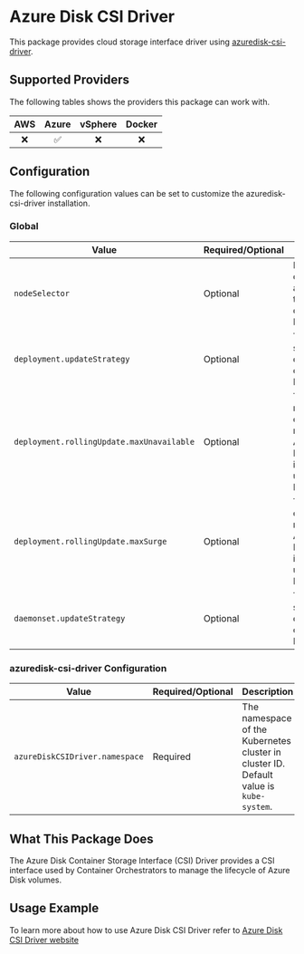 # Azure Disk CSI Driver

This package provides cloud storage interface driver using [azuredisk-csi-driver](https://github.com/kubernetes-sigs/azuredisk-csi-driver).

## Supported Providers

The following tables shows the providers this package can work with.

| AWS  |  Azure  | vSphere  | Docker |
|:---:|:---:|:---:|:---:|
|  ❌ |  ✅  | ❌  |  ❌  |

## Configuration

The following configuration values can be set to customize the azuredisk-csi-driver installation.

### Global

| Value | Required/Optional | Description |
|-------|-------------------|-------------|
| `nodeSelector` | Optional | NodeSelector configuration applied to all the deployments. Defaults to null. |
| `deployment.updateStrategy` | Optional | The update strategy of deployments to overwrite. Defaults to null. |
| `deployment.rollingUpdate.maxUnavailable` | Optional | The maxUnavailable of rollingUpdate. Applied only if RollingUpdate is used as updateStrategy. Defaults to null. |
| `deployment.rollingUpdate.maxSurge` | Optional | The maxSurge of rollingUpdate. Applied only if RollingUpdate is used as updateStrategy. Defaults to null. |
| `daemonset.updateStrategy` | Optional | The update strategy of daemonsets to overwrite. Defaults to null. |

### azuredisk-csi-driver Configuration

| Value | Required/Optional | Description |
|-------|-------------------|-------------|
| `azureDiskCSIDriver.namespace` | Required | The namespace of the Kubernetes cluster in cluster ID. Default value is `kube-system`. |

## What This Package Does

The Azure Disk Container Storage Interface (CSI) Driver provides a CSI interface used by Container Orchestrators to manage the lifecycle of Azure Disk volumes.

## Usage Example

To learn more about how to use Azure Disk CSI Driver refer to [Azure Disk CSI Driver website](https://github.com/kubernetes-sigs/azuredisk-csi-driver)
